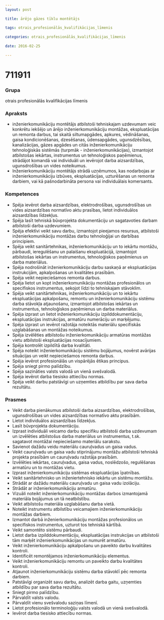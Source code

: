 ```yaml
---
layout: post
    
title: ārējo gāzes tīklu montētājs
    
tags: otrais_profesionālās_kvalifikācijas_līmenis
    
categories: otrais_profesionālās_kvalifikācijas_līmenis
    
date: 2016-02-25
    
---
```

# 711911

### Grupa
otrais profesionālās kvalifikācijas līmenis

### Apraksts

* inženierkomunikāciju montētājs atbilstoši tehniskajam uzdevumam veic konkrētu iekšējo un ārējo inženierkomunikāciju montāžas, ekspluatācijas un remonta darbus, tai skaitā siltumapgādes, apkures, vēdināšanas, gaisa kondicionēšanas, dzesēšanas, ūdensapgādes, ugunsdzēsības, kanalizācijas, gāzes apgādes un citās inženierkomunikāciju tehnoloģiskās sistēmās (turpmāk - inženierkomunikācijas), izmantojot atbilstošas iekārtas, instrumentus un tehnoloģiskos paņēmienus, strādājot komandā vai individuāli un ievērojot darba aizsardzības, ugunsdrošības un vides noteikumus.
* Inženierkomunikāciju montētājs strādā uzņēmumos, kas nodarbojas ar inženierkomunikāciju izbūves, ekspluatācijas, uzturēšanas un remonta darbiem, vai kā pašnodarbināta persona vai individuālais komersants.

### Kompetences

* Spēja ievērot darba aizsardzības, elektrodrošības, ugunsdrošības un vides aizsardzības normatīvo aktu prasības, lietot individuālos aizsardzības līdzekļus.
* Spēja lasīt tehniskā būvprojekta dokumentāciju un sagatavoties darbam atbilstoši darba uzdevumiem.
* Spēja efektīvi veikt savu darbu, izmantojot pieejamos resursus, atbilstoši inženierkomunikāciju montāžas darbu tehnoloģijai un darbības principiem.
* Spēja veikt sanitārtehnikas, inženierkomunikāciju un to iekārtu montāžu, pārbaudi, ieregulēšanu un palaišanu ekspluatācijā, izmantojot atbilstošas iekārtas un instrumentus, tehnoloģiskos paņēmienus un darba materiālus.
* Spēja nodrošināt inženierkomunikāciju darbu saskaņā ar ekspluatācijas instrukcijām, apkalpošanas un kvalitātes prasībām.
* Spēja veikt nepieciešamos remonta darbus.
* Spēja lietot un kopt inženierkomunikāciju montāžas profesionālos un specifiskos instrumentus, sekojot līdzi to tehniskajam stāvoklim.
* Spēja veikt sanitārtehnikas, inženierkomunikāciju un to iekārtu ekspluatācijas apkalpošanu, remontu un inženierkomunikāciju sistēmu darba stāvokļa atjaunošanu, izmantojot atbilstošas iekārtas un instrumentus, tehnoloģiskos paņēmienus un darba materiālus.
* Spēja izprast un lietot inženierkomunikāciju izpilddokumentāciju, ekspluatācijas instrukcijas, armatūru numerāciju un marķējumu.
* Spēja izprast un ievērot ražotāja noteiktās materiālu specifiskās uzglabāšanas un montāžas noteikumus.
* Spēja izvēlēties atbilstošu inženierkomunikāciju armatūras montāžas vietu atbilstoši ekspluatācijas nosacījumiem.
* Spēja kontrolēt izpildītā darba kvalitāti.
* Spēja noteikt inženierkomunikāciju sistēmu bojājumus, novērst avārijas situācijas un veikt nepieciešamos remonta darbus.
* Spēja ievērot profesionālās un vispārējās ētikas principus.
* Spēja sniegt pirmo palīdzību.
* Spēja sazināties valsts valodā un vienā svešvalodā.
* Spēja ievērot darba tiesisko attiecību normas.
* Spēja veikt darbu patstāvīgi un uzņemties atbildību par sava darba rezultātu.

### Prasmes 
* Veikt darba pienākumus atbilstoši darba aizsardzības, elektrodrošības, ugunsdrošības un vides aizsardzības normatīvo aktu prasībām.
* Lietot individuālos aizsardzības līdzekļus.
* Lasīt būvprojekta dokumentāciju.
* Izprast individuāli veicamo darbu specifiku atbilstoši darba uzdevumam un izvēlēties atbilstošus darba materiālus un instrumentus, t.sk. sagatavot montāžai nepieciešamo materiālu sarakstu.
* Savienot dažādu veidu materiālu cauruļvadus un gaisa vadus.
* Veikt cauruļvadu un gaisa vadu stiprinājumu montāžu atbilstoši tehniskā projekta prasībām un cauruļvadu ražotāja prasībām.
* Izvēlēties iekārtas, cauruļvadus, gaisa vadus, noslēdzošo, regulēšanas armatūru un to montāžas vietu.
* Izprast inženierkomunikāciju sistēmas ekspluatācijas īpatnības.
* Veikt sanitārtehnisko un inženiertehnisko iekārtu un sistēmu montāžu.
* Strādāt ar dažādu materiālu cauruļvadu un gaisa vadu izolāciju.
* Strādāt ar inženierkomunikāciju armatūru.
* Vizuāli noteikt inženierkomunikāciju montāžas darbos izmantojamā materiāla bojājumus un tā neatbilstību.
* Veikt atbilstošu materiāla uzglabāšanu darba vietā.
* Noteikt instrumentu atbilstību veicamajiem inženierkomunikāciju montāžas darbiem.
* Izmantot darbā inženierkomunikāciju montāžas profesionālos un specifiskos instrumentus, uzturot tos tehniskā kārtībā.
* Veikt samontēto sistēmu pārbaudi.
* Lietot darba izpilddokumentāciju, ekspluatācijas instrukcijas un atbilstoši tām marķēt inženierkomunikācijas un numurēt armatūru.
* Veikt inženierkomunikāciju apkalpošanu un paveikto darbu kvalitātes kontroli.
* Identificēt remontējamos inženierkomunikāciju elementus.
* Veikt inženierkomunikāciju remontu un paveikto darbu kvalitātes kontroli.
* Atjaunot inženierkomunikāciju sistēmu darba stāvoklī pēc remonta darbiem.
* Patstāvīgi organizēt savu darbu, analizēt darba gaitu, uzņemties atbildību par sava darba rezultātu.
* Sniegt pirmo palīdzību.
* Pārvaldīt valsts valodu.
* Pārvaldīt vienu svešvalodu saziņas līmenī.
* Lietot profesionālo terminoloģiju valsts valodā un vienā svešvalodā.
* Ievērot darba tiesisko attiecību normas.